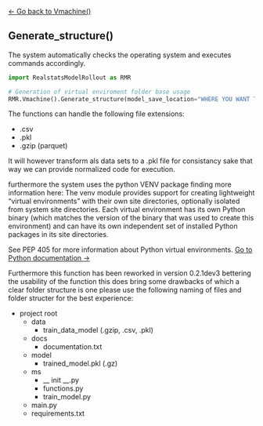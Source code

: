 [<- Go back to Vmachine()](../vmachine.md)

## Generate_structure()
The system automatically checks the operating system and executes commands accordingly.
```python
import RealstatsModelRollout as RMR

# Generation of virtual enviroment folder base usage
RMR.Vmachine().Generate_structure(model_save_location="WHERE YOU WANT TO SAVE", model_name="MODEL NAME", model_current_location="PATH OF WHERE PROJECT IS")

```

The functions can handle the following file extensions:
* .csv
* .pkl
* .gzip (parquet)

It will however transform als data sets to a .pkl file for consistancy sake that way we can provide normalized code for execution.

furthermore the system uses the python VENV package finding more information here:
The venv module provides support for creating lightweight “virtual environments” with their own site directories, optionally isolated from system site directories. Each virtual environment has its own Python binary (which matches the version of the binary that was used to create this environment) and can have its own independent set of installed Python packages in its site directories.

See PEP 405 for more information about Python virtual environments.
[Go to Python documentation ->](https://docs.python.org/3/library/venv.html)

Furthermore this function has been reworked in version 0.2.1dev3 bettering the usability of the function
this does bring some drawbacks of which a clear folder structure is one please use the following naming of files and folder structer for the best experience:
* project root
    * data
        * train_data_model (.gzip, .csv, .pkl)
    * docs
        * documentation.txt
    * model
        * trained_model.pkl (.gz)
    * ms
        * __ init __.py
        * functions.py
        * train_model.py
    * main.py
    * requirements.txt
